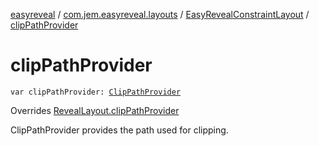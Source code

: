 [easyreveal](../../index.md) / [com.jem.easyreveal.layouts](../index.md) / [EasyRevealConstraintLayout](index.md) / [clipPathProvider](./clip-path-provider.md)

# clipPathProvider

`var clipPathProvider: `[`ClipPathProvider`](../../com.jem.easyreveal/-clip-path-provider/index.md)

Overrides [RevealLayout.clipPathProvider](../../com.jem.easyreveal/-reveal-layout/clip-path-provider.md)

ClipPathProvider provides the path used for clipping.

